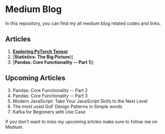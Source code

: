 # Medium Blog

In this repository, you can find my all medium blog related codes and links.

## Articles

1. [**Exploring PyTorch Tensor**](https://medium.com/@sushil.kisu/exploring-pytorch-tensor-ed1adb42d29b)
2. [**Statistics: The Big Picture**](
2. [**Pandas: Core Functionality -- Part 1**](


## Upcoming Articles
3. Pandas: Core Functionality -- Part 2
4. Pandas: Core Functionality -- Part 3
5. Modern JavaScript: Take Your JavaScript Skills to the Next Level
6. The most used GoF Design Patterns in Simple words
7. Kafka for Beginners with Use Case


If you don't want to miss my upcoming artcles make sure to follow me on Medium.





